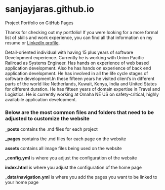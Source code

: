 # sanjayjaras.github.io
Project Portfolio on GitHub Pages


Thanks for checking out my portfolio!
If you were looking for a more formal list of skills and work experience, you can find all that information on my resume or [LinkedIn profile](https://www.linkedin.com/in/sanjay-jaras).

Detail-oriented individual with having 15 plus years of software Development experience. Currently he is working with Union Pacific Railroad as Systems Engineer. Has hands on experience of web based application development. Also he has hands on experience of back end application development. He has involved in all the life cycle stages of software development.In these fifteen years he visited client’s in different parts of the world like Netherlands, Kuwait, Kenya, India and United States for different duration. He has fifteen years of domain expertise in Travel and Logistics. He is currently working at Omaha NE US on safety-critical, highly availabile application development.




### Below are the most common files and folders that need to be adjusted to customize the website
**_posts** contains the .md files for each project

**_pages** contains the .md files for each page on the website

**assets** contains all image files being used on the website

**_config.yml** is where you adjust the configuration of the website

**index.html** is where you adjust the configuration of the home page

**_data/navigation.yml** is where you add the pages you want to be linked to your home page
